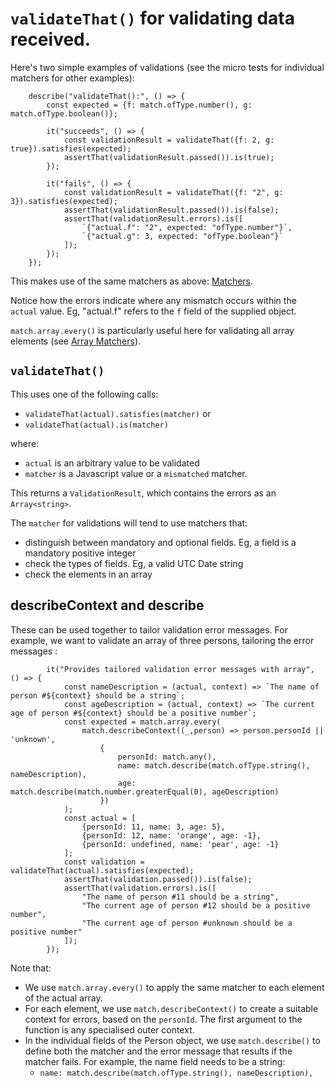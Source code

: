 # `validateThat()` for validating data received.

Here's two simple examples of validations (see the micro tests for individual matchers for other examples):

```
    describe("validateThat():", () => {
        const expected = {f: match.ofType.number(), g: match.ofType.boolean()};

        it("succeeds", () => {
            const validationResult = validateThat({f: 2, g: true}).satisfies(expected);
            assertThat(validationResult.passed()).is(true);
        });

        it("fails", () => {
            const validationResult = validateThat({f: "2", g: 3}).satisfies(expected);
            assertThat(validationResult.passed()).is(false);
            assertThat(validationResult.errors).is([
                `{"actual.f": "2", expected: "ofType.number"}`,
                `{"actual.g": 3, expected: "ofType.boolean"}`
            ]);
        });
    });
```

This makes use of the same matchers as above: [Matchers](MATCHERS.md).

Notice how the errors indicate where any mismatch occurs within the `actual` value. 
Eg, "actual.f" refers to the `f` field of the supplied object.

`match.array.every()` is particularly useful here for validating all array elements (see [Array Matchers](ArrayMatchers.md)).

## `validateThat()`

This uses one of the following calls: 
- `validateThat(actual).satisfies(matcher)` or
- `validateThat(actual).is(matcher)`

where:
- `actual` is an arbitrary value to be validated
- `matcher` is a Javascript value or a `mismatched` matcher.

This returns a `ValidationResult`, which contains the errors as an `Array<string>`.

The `matcher` for validations will tend to use matchers that:
- distinguish between mandatory and optional fields. Eg, a field is a mandatory positive integer
- check the types of fields. Eg, a valid UTC Date string
- check the elements in an array

## describeContext and describe

These can be used together to tailor validation error messages.
For example, we want to validate an array of three persons, tailoring the error messages :

```
        it("Provides tailored validation error messages with array", () => {
            const nameDescription = (actual, context) => `The name of person #${context} should be a string`;
            const ageDescription = (actual, context) => `The current age of person #${context} should be a positive number`;
            const expected = match.array.every(
                match.describeContext((_,person) => person.personId || 'unknown',
                    {
                        personId: match.any(),
                        name: match.describe(match.ofType.string(), nameDescription),
                        age: match.describe(match.number.greaterEqual(0), ageDescription)
                    })
            );
            const actual = [
                {personId: 11, name: 3, age: 5},
                {personId: 12, name: 'orange', age: -1},
                {personId: undefined, name: 'pear', age: -1}
            ];
            const validation = validateThat(actual).satisfies(expected);
            assertThat(validation.passed()).is(false);
            assertThat(validation.errors).is([
                "The name of person #11 should be a string",
                "The current age of person #12 should be a positive number",
                "The current age of person #unknown should be a positive number"
            ]);
        });
 ```

Note that:
* We use `match.array.every()` to apply the same matcher to each element of the actual array.
* For each element, we use `match.describeContext()` to create a suitable context for errors,
  based on the `personId`. The first argument to the function is any specialised outer context.
* In the individual fields of the Person object, we use `match.describe()` to define both the matcher
  and the error message that results if the matcher fails. For example, the name field needs to be a string:
    * `name: match.describe(match.ofType.string(), nameDescription),`

